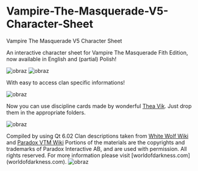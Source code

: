 # Vampire-The-Masquerade-V5-Character-Sheet
Vampire The Masquerade V5 Character Sheet

An interactive character sheet for Vampire The Masquerade Fith Edition, now available in English and (partial) Polish!

![obraz](https://github.com/Pkow1999/Vampire-The-Masquerade-V5-Character-Sheet/assets/72875240/8e474c47-6385-4a52-b451-52d07b0914a5)
![obraz](https://github.com/Pkow1999/Vampire-The-Masquerade-V5-Character-Sheet/assets/72875240/14a84108-31d3-4c5d-999c-031132d21521)


With easy to access clan specific informations!

![obraz](https://github.com/Pkow1999/Vampire-The-Masquerade-V5-Character-Sheet/assets/72875240/1493da9c-4944-4bc0-8bd5-eabd7dc704c3)


Now you can use discipline cards made by wonderful [Thea Vik](https://www.storytellersvault.com/browse.php?author=Thea%20Vik). Just drop them in the appropriate folders.

![obraz](https://github.com/Pkow1999/Vampire-The-Masquerade-V5-Character-Sheet/assets/72875240/52e4b085-b603-49a9-a836-4434e80900b3)



Compiled by using Qt 6.02
Clan descriptions taken from [White Wolf Wiki](https://whitewolf.fandom.com/wiki/Main_Page) and [Paradox VTM Wiki](https://vtm.paradoxwikis.com/VTM_Wiki)
Portions of the materials are the copyrights and trademarks of Paradox Interactive AB, and are used with permission. All rights reserved. For more information please visit [worldofdarkness.com]
(worldofdarkness.com).
![obraz](https://s3-eu-north-1.amazonaws.com/pdx-campaign-wp-data/uploads/sites/10/2021/10/05102936/darkpack_logo2.png)
